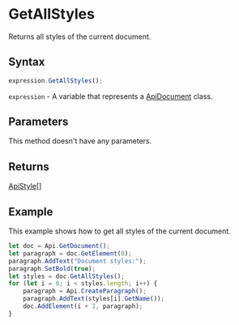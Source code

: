 # GetAllStyles

Returns all styles of the current document.

## Syntax

```javascript
expression.GetAllStyles();
```

`expression` - A variable that represents a [ApiDocument](../ApiDocument.md) class.

## Parameters

This method doesn't have any parameters.

## Returns

[ApiStyle](../../ApiStyle/ApiStyle.md)[]

## Example

This example shows how to get all styles of the current document.

```javascript editor-
let doc = Api.GetDocument();
let paragraph = doc.GetElement(0);
paragraph.AddText("Document styles:");
paragraph.SetBold(true);
let styles = doc.GetAllStyles();
for (let i = 0; i < styles.length; i++) {
	paragraph = Api.CreateParagraph();
	paragraph.AddText(styles[i].GetName());
	doc.AddElement(i + 1, paragraph);
}
```
